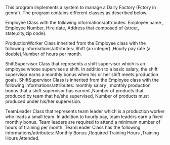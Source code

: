 This program implements a system to manage a Dairy Factory (Fctory in genral). The program contains different classes as described below.

Employee Class with the following informations/attributes: 
Employee name , Employee Number, Hire date, Address that composed of (street, state,city,zip code).

ProductionWorker Class inherited from the Employee class with the following informations/attributes:
Shift (an integer) ,Hourly pay rate (a double),Number of hours per month.

ShiftSupervisor Class that represents a shift supervisor which is an employee whose supervises a shift. In addition to a basic
salary, the shift supervisor earns a monthly bonus when his or her shift meets production goals.
ShiftSupervisor Class is inherited from the Employee class with the following informations/attributes:
monthly salary , monthly production bonus that a shift supervisor has earned ,Number of products that produced by team that he/she supervised,
 Number of products must produced under his/her supervision.

TeamLeader Class that represents team leader which is a production worker who leads a small team. In addition to hourly
pay, team leaders earn a fixed monthly bonus. Team leaders are required to attend a minimum number of hours of training per month. 
TeamLeader Class has the following informations/attributes:
Monthly Bonus ,Required Training Hours ,Training Hours Attended.
